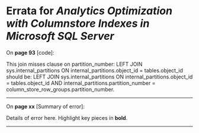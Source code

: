 # Errata for *Analytics Optimization with Columnstore Indexes in Microsoft SQL Server*

On **page 93** [code]:
 
This join misses clause on partition_number: LEFT JOIN sys.internal_partitions ON internal_partitions.object_id = tables.object_id should be: LEFT JOIN sys.internal_partitions ON internal_partitions.object_id = tables.object_id AND internal_partitions.partition_number = column_store_row_groups.partition_number.

***

On **page xx** [Summary of error]:
 
Details of error here. Highlight key pieces in **bold**.

***
